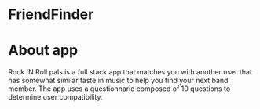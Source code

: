 # FriendFinder

# About app

Rock 'N Roll pals is a full stack app that matches you with another user that has somewhat similar taste in music to help you find your next band member. The app uses a questionnarie composed of 10 questions to determine user compatibility. 
